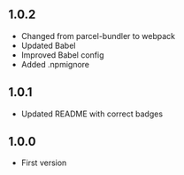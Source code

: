 ## 1.0.2

* Changed from parcel-bundler to webpack
* Updated Babel
* Improved Babel config
* Added .npmignore

## 1.0.1

* Updated README with correct badges

## 1.0.0

* First version
